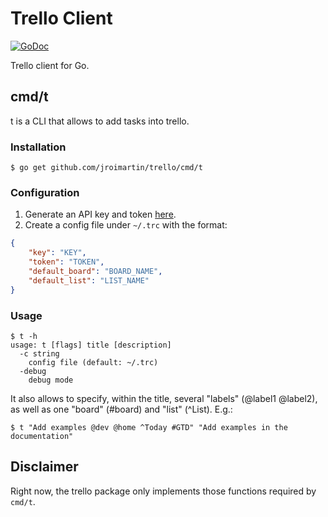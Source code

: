 # Trello Client

[![GoDoc](https://godoc.org/github.com/jroimartin/trello?status.svg)](https://godoc.org/github.com/jroimartin/trello)

Trello client for Go.

## cmd/t

t is a CLI that allows to add tasks into trello.

### Installation

```
$ go get github.com/jroimartin/trello/cmd/t
```

### Configuration

1. Generate an API key and token [here](https://trello.com/app-key).
2. Create a config file under `~/.trc` with the format:

```json
{
	"key": "KEY",
	"token": "TOKEN",
	"default_board": "BOARD_NAME",
	"default_list": "LIST_NAME"
}
```

### Usage

```
$ t -h
usage: t [flags] title [description]
  -c string
	config file (default: ~/.trc)
  -debug
	debug mode
```

It also allows to specify, within the title, several "labels" (@label1
@label2), as well as one "board" (#board) and "list" (^List). E.g.:

```
$ t "Add examples @dev @home ^Today #GTD" "Add examples in the documentation"
```

## Disclaimer

Right now, the trello package only implements those functions required by
`cmd/t`.
